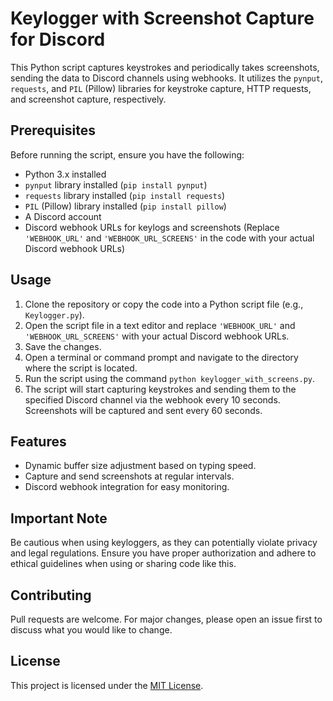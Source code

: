 # Keylogger with Screenshot Capture for Discord

This Python script captures keystrokes and periodically takes screenshots, sending the data to Discord channels using webhooks. It utilizes the `pynput`, `requests`, and `PIL` (Pillow) libraries for keystroke capture, HTTP requests, and screenshot capture, respectively.

## Prerequisites

Before running the script, ensure you have the following:

- Python 3.x installed
- `pynput` library installed (`pip install pynput`)
- `requests` library installed (`pip install requests`)
- `PIL` (Pillow) library installed (`pip install pillow`)
- A Discord account
- Discord webhook URLs for keylogs and screenshots (Replace `'WEBHOOK_URL'` and `'WEBHOOK_URL_SCREENS'` in the code with your actual Discord webhook URLs)

## Usage

1. Clone the repository or copy the code into a Python script file (e.g., `Keylogger.py`).
2. Open the script file in a text editor and replace `'WEBHOOK_URL'` and `'WEBHOOK_URL_SCREENS'` with your actual Discord webhook URLs.
3. Save the changes.
4. Open a terminal or command prompt and navigate to the directory where the script is located.
5. Run the script using the command `python keylogger_with_screens.py`.
6. The script will start capturing keystrokes and sending them to the specified Discord channel via the webhook every 10 seconds. Screenshots will be captured and sent every 60 seconds.

## Features

- Dynamic buffer size adjustment based on typing speed.
- Capture and send screenshots at regular intervals.
- Discord webhook integration for easy monitoring.

## Important Note

Be cautious when using keyloggers, as they can potentially violate privacy and legal regulations. Ensure you have proper authorization and adhere to ethical guidelines when using or sharing code like this.

## Contributing

Pull requests are welcome. For major changes, please open an issue first to discuss what you would like to change.

## License

This project is licensed under the [MIT License](https://opensource.org/licenses/MIT).
